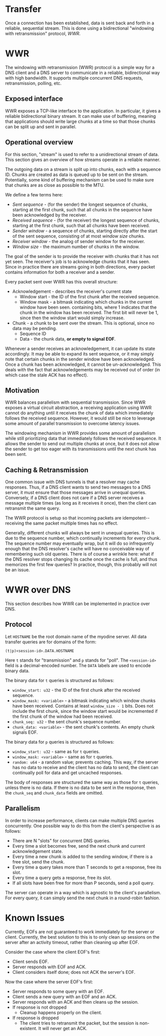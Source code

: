 # Transfer

Once a connection has been established, data is sent back and forth in a reliable, sequential stream. This is done using a bidirectional "windowing with retransmission" protocol, *WWR*.

# WWR

The windowing with retransmission (WWR) protocol is a simple way for a DNS client and a DNS server to communicate in a reliable, bidirectional way with high bandwidth. It supports multiple concurrent DNS requests, retransmission, polling, etc.

## Exposed interface

WWR exposes a TCP-like interface to the application. In particular, it gives a reliable bidirectional binary stream. It can make use of buffering, meaning that applications should write large chunks at a time so that those chunks can be split up and sent in parallel.

## Operational overview

For this section, "stream" is used to refer to a unidirectional stream of data. This section gives an overview of how streams operate in a reliable manner.

The outgoing data on a stream is split up into chunks, each with a sequence ID. Chunks are created as data is queued up to be sent on the stream. Potentially, some kind of buffering mechanism can be used to make sure that chunks are as close as possible to the MTU.

We define a few terms here:

 * *Sent sequence* - (for the sender) the longest sequence of chunks, starting at the first chunk, such that all chunks in the sequence have been acknowledged by the receiver.
 * *Received sequence* - (for the receiver) the longest sequence of chunks, starting at the first chunk, such that all chunks have been received.
 * *Sender window* - a sequence of chunks, starting directly after the start of the sent sequence, consisting of at most *window size* chunks.
 * *Receiver window* - the analog of sender window for the receiver.
 * *Window size* - the maximum number of chunks in the window.

The goal of the sender is to provide the receiver with chunks that it has not yet seen. The receiver's job is to acknowledge chunks that it has seen. Since in practice there are streams going in both directions, every packet contains information for both a receiver and a sender.

Every packet sent over WWR has this overall structure:

 * Acknowledgement - describes the receiver's current state
   * Window start - the ID of the first chunk after the received sequence.
   * Window mask - a bitmask indicating which chunks in the current window have been seen. containing  bits, where 1 indicates that the chunk in the window has been received. The first bit will never be 1, since then the window start would simply increase.
 * Chunk - a chunk to be sent over the stream. This is optional, since no data may be pending.
   * Sequence ID
   * Data - the chunk data, **or empty to signal EOF**.

Whenever a sender receives an acknowledgement, it can update its state accordingly. It may be able to expand its sent sequence, or it may simply note that certain chunks in the sender window have been acknowledged. Once a chunk has been acknowledged, it cannot be un-acknowledged. This deals with the fact that acknowledgements may be received out of order (in which case the stale ACK has no effect).

## Motivation

WWR balances parallelism with sequential transmission. Since WWR exposes a virtual circuit abstraction, a receiving application using WWR cannot do anything until it receives the chunk of data which immediately follows the received sequence. However, it would still be nice to leverage some amount of parallel transmission to overcome latency issues.

The windowing mechanism in WWR provides some amount of parallelism while still prioritizing data that immediately follows the received sequence. It allows the sender to send out multiple chunks at once, but it does not allow the sender to get too eager with its transmissions until the next chunk has been sent.

## Caching & Retransmission

One common issue with DNS tunnels is that a resolver may cache responses. Thus, if a DNS client wants to send two messages to a DNS server, it must ensure that those messages arrive in unequal queries. Conversely, if a DNS client does not care if a DNS server receives a message multiple times (as long as it receives it once), then the client can retransmit the same query.

The WWR protocol is setup so that incoming packets are idempotent--receiving the same packet multiple times has no effect.

Generally, different chunks will always be sent in unequal queries. This is due to the sequence number, which continually increments for every chunk. The sequence number may eventually wrap, but it will do so infrequently enough that the DNS resolver's cache will have no conceivable way of remembering such old queries. There is of course a wrinkle here: what if the DNS resolver stops changing its cache once the cache is full, and thus memorizes the first few queries? In practice, though, this probably will not be an issue.

# WWR over DNS

This section describes how WWR can be implemented in practice over DNS.

## Protocol

Let `HOSTNAME` be the root domain name of the myodine server. All data transfer queries are for domains of the form:

```
(t|p)<session-id>.DATA.HOSTNAME
```

Here `t` stands for "transmission" and `p` stands for "poll". The `<session-id>` field is a decimal-encoded number. The `DATA` labels are used to encode binary data.

The binary data for `t` queries is structured as follows:

 * `window_start: u32` - the ID of the first chunk after the received sequence.
 * `window_mask: <variable>` - a bitmask indicating which window chunks have been received. Contains at least `window_size - 1` bits. Does not include the first chunk, since the window start would be incremented if the first chunk of the window had been received.
 * `chunk_seq: u32` - the sent chunk's sequence number.
 * `chunk_data: <variable>` - the sent chunk's contents. An empty chunk signals EOF.

The binary data for `p` queries is structured as follows:

 * `window_start: u32` - same as for `t` queries.
 * `window_mask: <variable>` - same as for `t` queries.
 * `random: u64` - a random value; prevents caching. This way, if the server has no data to receive and the client has no data to send, the client can continually poll for data and get uncached responses.

The body of responses are structured the same way as those for `t` queries, unless there is no data. If there is no data to be sent in the response, then the `chunk_seq` and `chunk_data` fields are omitted.

## Parallelism

In order to increase performance, clients can make multiple DNS queries concurrently. One possible way to do this from the client's perspective is as follows:

 * There are N "slots" for concurrent DNS queries.
 * Every time a slot becomes free, send the next chunk and current acknowledgement state.
 * Every time a new chunk is added to the sending window, if there is a free slot, send the chunk.
 * Every time a query takes more than T seconds to get a response, free its slot.
 * Every time a query gets a response, free its slot.
 * If all slots have been free for more than P seconds, send a poll query.

The server can operate in a way which is agnostic to the client's parallelism. For every query, it can simply send the next chunk in a round-robin fashion.

# Known Issues

Currently, EOFs are not guaranteed to work immediately for the server or client. Currently, the best solution to this is to only clean up sessions on the server after an activity timeout, rather than cleaning up after EOF.

Consider the case where the client EOF's first:

 * Client sends EOF.
 * Server responds with EOF and ACK.
 * Client considers itself done; does not ACK the server's EOF.

Now the case where the server EOF's first:
 * Server responds to some query with an EOF.
 * Client sends a new query with an EOF and an ACK.
 * Server responds with an ACK and then cleans up the session.
 * If response is not dropped
   * Cleanup happens properly on the client.
 * If response is dropped
   * The client tries to retransmit the packet, but the session is non-existent. It will never get an ACK.
